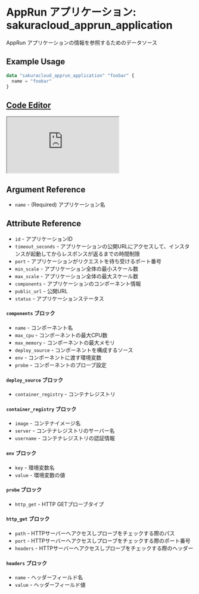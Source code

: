 # AppRun アプリケーション: sakuracloud_apprun_application

AppRun アプリケーションの情報を参照するためのデータソース

## Example Usage

```tf
data "sakuracloud_apprun_application" "foobar" {
  name = "foobar"
}
```

<div class="editor">

<h2><a href="https://zouen-alpha.usacloud.jp/#data/apprun_application" target="_blank" rel="noopener noreferrer">Code Editor</a></h2>

<iframe src="https://zouen-alpha.usacloud.jp/#data/apprun_application"></iframe>

</div>

## Argument Reference

* `name` - (Required) アプリケーション名

## Attribute Reference

* `id` - アプリケーションID
* `timeout_seconds` - アプリケーションの公開URLにアクセスして、インスタンスが起動してからレスポンスが返るまでの時間制限
* `port` - アプリケーションがリクエストを待ち受けるポート番号
* `min_scale` - アプリケーション全体の最小スケール数
* `max_scale` - アプリケーション全体の最大スケール数
* `components` - アプリケーションのコンポーネント情報
* `public_url` - 公開URL
* `status` - アプリケーションステータス

#### `components` ブロック

* `name` - コンポーネント名
* `max_cpu` - コンポーネントの最大CPU数
* `max_memory` - コンポーネントの最大メモリ
* `deploy_source` - コンポーネントを構成するソース
* `env` - コンポーネントに渡す環境変数
* `probe` - コンポーネントのプローブ設定

#### `deploy_source` ブロック

* `container_registry` - コンテナレジストリ

#### `container_registry` ブロック

* `image` - コンテナイメージ名
* `server` - コンテナレジストリのサーバー名
* `username` - コンテナレジストリの認証情報

#### `env` ブロック

* `key` - 環境変数名
* `value` - 環境変数の値

#### `probe` ブロック

* `http_get` - HTTP GETプローブタイプ

#### `http_get` ブロック

* `path` - HTTPサーバーへアクセスしプローブをチェックする際のパス
* `port` - HTTPサーバーへアクセスしプローブをチェックする際のポート番号
* `headers` - HTTPサーバーへアクセスしプローブをチェックする際のヘッダー

#### `headers` ブロック

* `name` - ヘッダーフィールド名
* `value` - ヘッダーフィールド値
